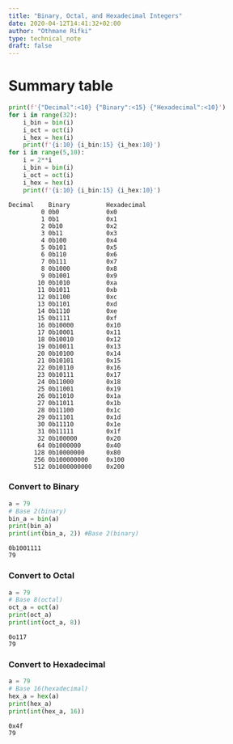 ```yaml
---
title: "Binary, Octal, and Hexadecimal Integers"
date: 2020-04-12T14:41:32+02:00
author: "Othmane Rifki"
type: technical_note
draft: false
---
```

# Summary table


```python
print(f'{"Decimal":<10} {"Binary":<15} {"Hexadecimal":<10}')
for i in range(32):
    i_bin = bin(i)
    i_oct = oct(i)
    i_hex = hex(i)
    print(f'{i:10} {i_bin:15} {i_hex:10}')
for i in range(5,10):
    i = 2**i
    i_bin = bin(i)
    i_oct = oct(i)
    i_hex = hex(i)
    print(f'{i:10} {i_bin:15} {i_hex:10}')
```

    Decimal    Binary          Hexadecimal
             0 0b0             0x0       
             1 0b1             0x1       
             2 0b10            0x2       
             3 0b11            0x3       
             4 0b100           0x4       
             5 0b101           0x5       
             6 0b110           0x6       
             7 0b111           0x7       
             8 0b1000          0x8       
             9 0b1001          0x9       
            10 0b1010          0xa       
            11 0b1011          0xb       
            12 0b1100          0xc       
            13 0b1101          0xd       
            14 0b1110          0xe       
            15 0b1111          0xf       
            16 0b10000         0x10      
            17 0b10001         0x11      
            18 0b10010         0x12      
            19 0b10011         0x13      
            20 0b10100         0x14      
            21 0b10101         0x15      
            22 0b10110         0x16      
            23 0b10111         0x17      
            24 0b11000         0x18      
            25 0b11001         0x19      
            26 0b11010         0x1a      
            27 0b11011         0x1b      
            28 0b11100         0x1c      
            29 0b11101         0x1d      
            30 0b11110         0x1e      
            31 0b11111         0x1f      
            32 0b100000        0x20      
            64 0b1000000       0x40      
           128 0b10000000      0x80      
           256 0b100000000     0x100     
           512 0b1000000000    0x200     


### Convert to Binary 


```python
a = 79
# Base 2(binary)
bin_a = bin(a)
print(bin_a)
print(int(bin_a, 2)) #Base 2(binary)
```

    0b1001111
    79


### Convert to Octal 


```python
a = 79
# Base 8(octal)
oct_a = oct(a)
print(oct_a)
print(int(oct_a, 8))
```

    0o117
    79


### Convert to Hexadecimal


```python
a = 79
# Base 16(hexadecimal)
hex_a = hex(a)
print(hex_a)
print(int(hex_a, 16))
```

    0x4f
    79



```python

```
